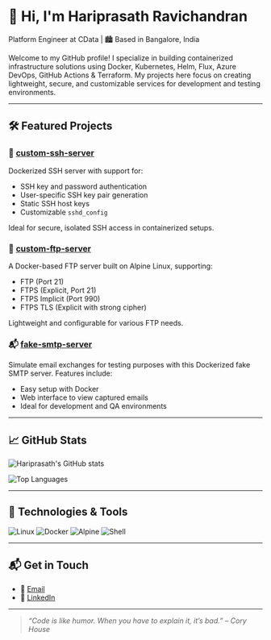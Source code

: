 # 👋 Hi, I'm Hariprasath Ravichandran

Platform Engineer at CData | 🏙️ Based in Bangalore, India

Welcome to my GitHub profile! I specialize in building containerized infrastructure solutions using Docker, Kubernetes, Helm, Flux, Azure DevOps, GitHub Actions & Terraform. My projects here focus on creating lightweight, secure, and customizable services for development and testing environments.

---

## 🛠️ Featured Projects

### 🔐 [custom-ssh-server](https://github.com/haravich/custom-ssh-server)
Dockerized SSH server with support for:
- SSH key and password authentication
- User-specific SSH key pair generation
- Static SSH host keys
- Customizable `sshd_config`

Ideal for secure, isolated SSH access in containerized setups.

### 📡 [custom-ftp-server](https://github.com/haravich/custom-ftp-server)
A Docker-based FTP server built on Alpine Linux, supporting:
- FTP (Port 21)
- FTPS (Explicit, Port 21)
- FTPS Implicit (Port 990)
- FTPS TLS (Explicit with strong cipher)

Lightweight and configurable for various FTP needs.

### 📬 [fake-smtp-server](https://github.com/haravich/fake-smtp-server)
Simulate email exchanges for testing purposes with this Dockerized fake SMTP server. Features include:
- Easy setup with Docker
- Web interface to view captured emails
- Ideal for development and QA environments

---

## 📈 GitHub Stats

![Hariprasath's GitHub stats](https://github-readme-stats.vercel.app/api?username=haravich&show_icons=true&theme=default)

![Top Languages](https://github-readme-stats.vercel.app/api/top-langs/?username=haravich&layout=compact)

---

## 🧰 Technologies & Tools

![Linux](https://img.shields.io/badge/Linux-FCC624?logo=linux&logoColor=black)
![Docker](https://img.shields.io/badge/Docker-2496ED?logo=docker&logoColor=white)
![Alpine](https://img.shields.io/badge/Alpine-0D597F?logo=alpinelinux&logoColor=white)
![Shell](https://img.shields.io/badge/Shell-FFD500?logo=gnu-bash&logoColor=black)

---

## 📬 Get in Touch

- 📧 [Email](mailto:udthariprasath@gmail.com)
- 💼 [LinkedIn](https://linkedin.com/in/haravich)

---

> _“Code is like humor. When you have to explain it, it’s bad.” – Cory House_
